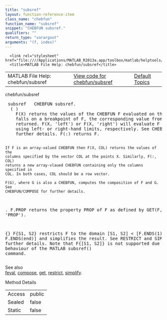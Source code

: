 ```yaml
---
title: "subsref"
layout: function-reference-item
class_name: "chebfun"
function_name: "subsref"
snippet: "CHEBFUN subsref."
qualifiers: ""
return_type: "varargout"
arguments: "(f, index)"
---
```


<html>
   <head>
      <meta http-equiv="Content-Type" content="text/html; charset=utf-8">
   
      <link rel="stylesheet" href="file:////Applications/MATLAB_R2013a.app/toolbox/matlab/helptools/private/helpwin.css">
      <title>MATLAB File Help: chebfun/subsref</title>
   </head>
   <body>
      <!--Single-page help-->
      <table border="0" cellspacing="0" width="100%">
         <tr class="subheader">
            <td class="headertitle">MATLAB File Help: chebfun/subsref</td>
            <td class="subheader-left"><a href="matlab:edit chebfun/subsref">View code for chebfun/subsref</a></td>
            <td class="subheader-right"><a href="matlab:helpwin">Default Topics</a></td>
         </tr>
      </table>
      <div class="title">chebfun/subsref</div>
      <div class="helptext"><pre><!--helptext --> <span class="helptopic">subsref</span>   CHEBFUN subsref.
  ( )
    F(X) returns the values of the CHEBFUN F evaluated on the array X. If X
    falls on a breakpoint of F, the corresponding value from F.IMPULSES is
    returned. F(X, 'left') or F(X, 'right') will evaluate F at breakpoints
    using left- or right-hand limits, respectively. See CHEBFUN/FEVAL for
    further details. F(:) returns F.
 
    If F is an array-valued CHEBFUN then F(X, COL) returns the values of the
    columns specified by the vector COL at the points X. Similarly, F(:, COL)
    returns a new array-vlaued CHEBFUN containing only the columns specified in
    COL. In both cases, COL should be a row vector.
 
    F(G), where G is also a CHEBFUN, computes the composition of F and G. See
    CHEBFUN/COMPOSE for further details.
 
  .
    F.PROP returns the property PROP of F as defined by GET(F, 'PROP').
 
  {}
    F{S1, S2} restricts F to the domain [S1, S2] &lt; [F.ENDS(1), F.ENDS(end)] and
    simplifies the result. See RESTRICT  and SIMPLIFY for further details. Note
    that F{[S1, S2]} is not supported due to the behaviour of the MATLAB
    subsref() command.</pre></div><!--after help --><!--seeAlso--><div class="footerlinktitle">See also</div><div class="footerlink"> <a href="matlab:helpwin chebfun/feval">feval</a>, <a href="matlab:helpwin chebfun/compose">compose</a>, <a href="matlab:helpwin chebfun/get">get</a>, <a href="matlab:helpwin chebfun/restrict">restrict</a>, <a href="matlab:helpwin chebfun/simplify">simplify</a>.
</div>
      <!--Method-->
      <div class="sectiontitle">Method Details</div>
      <table class="class-details">
         <tr>
            <td class="class-detail-label">Access</td>
            <td>public</td>
         </tr>
         <tr>
            <td class="class-detail-label">Sealed</td>
            <td>false</td>
         </tr>
         <tr>
            <td class="class-detail-label">Static</td>
            <td>false</td>
         </tr>
      </table>
   </body>
</html>

